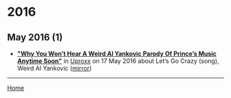 # 2016

## May 2016 (1)

 - [**"Why You Won’t Hear A Weird Al Yankovic Parody Of Prince’s Music Anytime Soon"**](https://uproxx.com/music/weird-al-prince-music-parody/) in [Uproxx](https://uproxx.com/) on 17 May 2016 about Let’s Go Crazy (song), Weird Al Yankovic ([mirror](https://web.archive.org/web/*/https://uproxx.com/music/weird-al-prince-music-parody/))

----

[Home](../)
